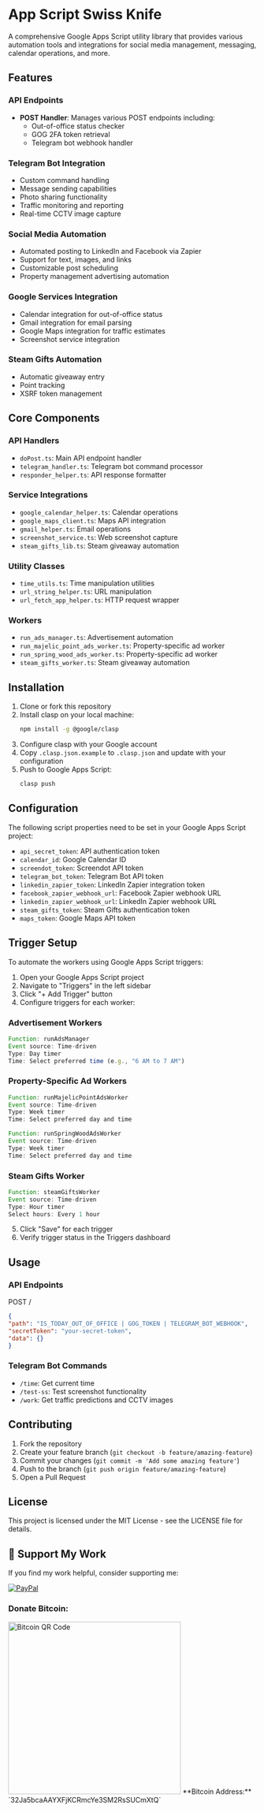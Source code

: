 # App Script Swiss Knife

A comprehensive Google Apps Script utility library that provides various automation tools and integrations for social media management, messaging, calendar operations, and more.

## Features

### API Endpoints
- **POST Handler**: Manages various POST endpoints including:
  - Out-of-office status checker
  - GOG 2FA token retrieval
  - Telegram bot webhook handler

### Telegram Bot Integration
- Custom command handling
- Message sending capabilities
- Photo sharing functionality
- Traffic monitoring and reporting
- Real-time CCTV image capture

### Social Media Automation
- Automated posting to LinkedIn and Facebook via Zapier
- Support for text, images, and links
- Customizable post scheduling
- Property management advertising automation

### Google Services Integration
- Calendar integration for out-of-office status
- Gmail integration for email parsing
- Google Maps integration for traffic estimates
- Screenshot service integration

### Steam Gifts Automation
- Automatic giveaway entry
- Point tracking
- XSRF token management

## Core Components

### API Handlers
- `doPost.ts`: Main API endpoint handler
- `telegram_handler.ts`: Telegram bot command processor
- `responder_helper.ts`: API response formatter

### Service Integrations
- `google_calendar_helper.ts`: Calendar operations
- `google_maps_client.ts`: Maps API integration
- `gmail_helper.ts`: Email operations
- `screenshot_service.ts`: Web screenshot capture
- `steam_gifts_lib.ts`: Steam giveaway automation

### Utility Classes
- `time_utils.ts`: Time manipulation utilities
- `url_string_helper.ts`: URL manipulation
- `url_fetch_app_helper.ts`: HTTP request wrapper

### Workers
- `run_ads_manager.ts`: Advertisement automation
- `run_majelic_point_ads_worker.ts`: Property-specific ad worker
- `run_spring_wood_ads_worker.ts`: Property-specific ad worker
- `steam_gifts_worker.ts`: Steam giveaway automation

## Installation

1. Clone or fork this repository
2. Install clasp on your local machine:
   ```bash
   npm install -g @google/clasp
   ```
3. Configure clasp with your Google account
4. Copy `.clasp.json.example` to `.clasp.json` and update with your configuration
5. Push to Google Apps Script:
   ```bash
   clasp push
   ```

## Configuration

The following script properties need to be set in your Google Apps Script project:

- `api_secret_token`: API authentication token
- `calendar_id`: Google Calendar ID
- `screendot_token`: Screendot API token
- `telegram_bot_token`: Telegram Bot API token
- `linkedin_zapier_token`: LinkedIn Zapier integration token
- `facebook_zapier_webhook_url`: Facebook Zapier webhook URL
- `linkedin_zapier_webhook_url`: LinkedIn Zapier webhook URL
- `steam_gifts_token`: Steam Gifts authentication token
- `maps_token`: Google Maps API token

## Trigger Setup

To automate the workers using Google Apps Script triggers:

1. Open your Google Apps Script project
2. Navigate to "Triggers" in the left sidebar
3. Click "+ Add Trigger" button
4. Configure triggers for each worker:

### Advertisement Workers
```javascript
Function: runAdsManager
Event source: Time-driven
Type: Day timer
Time: Select preferred time (e.g., "6 AM to 7 AM")
```

### Property-Specific Ad Workers
```javascript
Function: runMajelicPointAdsWorker
Event source: Time-driven
Type: Week timer
Time: Select preferred day and time

Function: runSpringWoodAdsWorker
Event source: Time-driven
Type: Week timer
Time: Select preferred day and time
```

### Steam Gifts Worker
```javascript
Function: steamGiftsWorker
Event source: Time-driven
Type: Hour timer
Select hours: Every 1 hour
```

5. Click "Save" for each trigger
6. Verify trigger status in the Triggers dashboard

## Usage

### API Endpoints
POST /
```json
{
"path": "IS_TODAY_OUT_OF_OFFICE | GOG_TOKEN | TELEGRAM_BOT_WEBHOOK",
"secretToken": "your-secret-token",
"data": {}
}
```

### Telegram Bot Commands

- `/time`: Get current time
- `/test-ss`: Test screenshot functionality
- `/work`: Get traffic predictions and CCTV images

## Contributing

1. Fork the repository
2. Create your feature branch (`git checkout -b feature/amazing-feature`)
3. Commit your changes (`git commit -m 'Add some amazing feature'`)
4. Push to the branch (`git push origin feature/amazing-feature`)
5. Open a Pull Request

## License

This project is licensed under the MIT License - see the LICENSE file for details.

## 💙 Support My Work

If you find my work helpful, consider supporting me:

[![PayPal](https://www.paypalobjects.com/en_US/i/btn/btn_donateCC_LG.gif)](https://www.paypal.me/sudtanj)

### Donate Bitcoin:
<img src="https://i.imgur.com/tlwaL97.png" alt="Bitcoin QR Code" width="350"/>  
**Bitcoin Address:** `32Ja5bcaAAYXFjKCRmcYe3SM2RsSUCmXtQ`